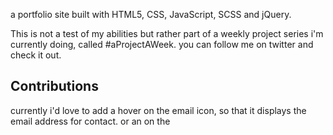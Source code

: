 a portfolio site built with HTML5, CSS, JavaScript, SCSS and jQuery.

This is not a test of my abilities but rather part of a weekly project series i'm currently doing, called #aProjectAWeek. you can follow me on twitter and check it out. 

## Contributions

currently i'd love to add a hover on the email icon, so that it displays the email address for contact. or an on the 
